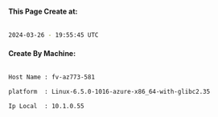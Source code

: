 
   
#### This Page Create at:

```bash

2024-03-26 - 19:55:45 UTC

```

#### Create By Machine:

```bash

Host Name : fv-az773-581

platform  : Linux-6.5.0-1016-azure-x86_64-with-glibc2.35

Ip Local  : 10.1.0.55

```


